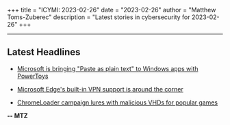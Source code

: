 +++
title = "ICYMI: 2023-02-26"
date = "2023-02-26"
author = "Matthew Toms-Zuberec"
description = "Latest stories in cybersecurity for 2023-02-26"
+++

---------------------------------------------------------------------------
## Latest Headlines
- [Microsoft is bringing "Paste as plain text" to Windows apps with PowerToys](https://www.bleepingcomputer.com/news/microsoft/microsoft-is-bringing-paste-as-plain-text-to-windows-apps-with-powertoys/)

- [Microsoft Edge's built-in VPN support is around the corner](https://www.bleepingcomputer.com/news/microsoft/microsoft-edges-built-in-vpn-support-is-around-the-corner/)

- [ChromeLoader campaign lures with malicious VHDs for popular games](https://www.bleepingcomputer.com/news/security/chromeloader-campaign-lures-with-malicious-vhds-for-popular-games/)

**-- MTZ**